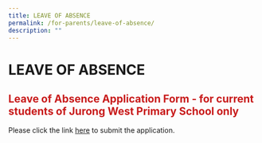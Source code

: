 ```yaml
---
title: LEAVE OF ABSENCE
permalink: /for-parents/leave-of-absence/
description: ""
---
```

# LEAVE OF ABSENCE

## <span style = "color: #c81b1b"> <b>Leave of Absence Application Form - for current students of Jurong West Primary School only</b> </span>

Please click the link <a href="https://form.gov.sg/60c81652c1e7220011fee20e" target = "_blank">here</a> to submit the application.